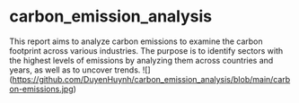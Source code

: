 # carbon_emission_analysis
This report aims to analyze carbon emissions to examine the carbon footprint across various industries. The purpose is to identify sectors with the highest levels of emissions by analyzing them across countries and years, as well as to uncover trends. 
![] (https://github.com/DuyenHuynh/carbon_emission_analysis/blob/main/carbon-emissions.jpg)
